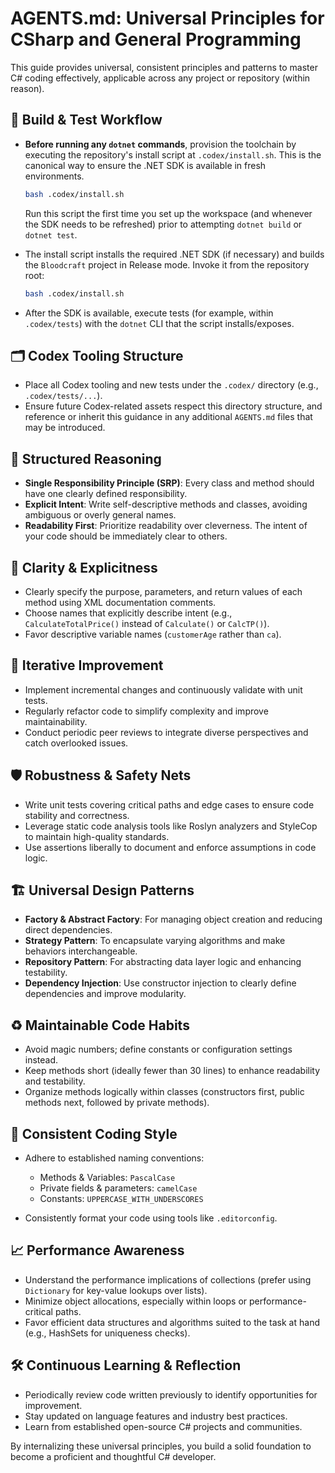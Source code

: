 # AGENTS.md: Universal Principles for CSharp and General Programming

This guide provides universal, consistent principles and patterns to master C# coding effectively, applicable across any project or repository (within reason).

## 🧪 Build & Test Workflow

* **Before running any `dotnet` commands**, provision the toolchain by executing the repository's install script at `.codex/install.sh`. This is the canonical way to ensure the .NET SDK is available in fresh environments.

  ```bash
  bash .codex/install.sh
  ```

  Run this script the first time you set up the workspace (and whenever the SDK needs to be refreshed) prior to attempting `dotnet build` or `dotnet test`.

* The install script installs the required .NET SDK (if necessary) and builds the `Bloodcraft` project in Release mode. Invoke it from the repository root:

  ```bash
  bash .codex/install.sh
  ```

* After the SDK is available, execute tests (for example, within `.codex/tests`) with the `dotnet` CLI that the script installs/exposes.

## 🗂️ Codex Tooling Structure

* Place all Codex tooling and new tests under the `.codex/` directory (e.g., `.codex/tests/...`).
* Ensure future Codex-related assets respect this directory structure, and reference or inherit this guidance in any additional `AGENTS.md` files that may be introduced.

## 🧠 Structured Reasoning

* **Single Responsibility Principle (SRP)**: Every class and method should have one clearly defined responsibility.
* **Explicit Intent**: Write self-descriptive methods and classes, avoiding ambiguous or overly general names.
* **Readability First**: Prioritize readability over cleverness. The intent of your code should be immediately clear to others.

## 🎯 Clarity & Explicitness

* Clearly specify the purpose, parameters, and return values of each method using XML documentation comments.
* Choose names that explicitly describe intent (e.g., `CalculateTotalPrice()` instead of `Calculate()` or `CalcTP()`).
* Favor descriptive variable names (`customerAge` rather than `ca`).

## 🔄 Iterative Improvement

* Implement incremental changes and continuously validate with unit tests.
* Regularly refactor code to simplify complexity and improve maintainability.
* Conduct periodic peer reviews to integrate diverse perspectives and catch overlooked issues.

## 🛡️ Robustness & Safety Nets

* Write unit tests covering critical paths and edge cases to ensure code stability and correctness.
* Leverage static code analysis tools like Roslyn analyzers and StyleCop to maintain high-quality standards.
* Use assertions liberally to document and enforce assumptions in code logic.

## 🏗️ Universal Design Patterns

* **Factory & Abstract Factory**: For managing object creation and reducing direct dependencies.
* **Strategy Pattern**: To encapsulate varying algorithms and make behaviors interchangeable.
* **Repository Pattern**: For abstracting data layer logic and enhancing testability.
* **Dependency Injection**: Use constructor injection to clearly define dependencies and improve modularity.

## ♻️ Maintainable Code Habits

* Avoid magic numbers; define constants or configuration settings instead.
* Keep methods short (ideally fewer than 30 lines) to enhance readability and testability.
* Organize methods logically within classes (constructors first, public methods next, followed by private methods).

## 🚦 Consistent Coding Style

* Adhere to established naming conventions:

  * Methods & Variables: `PascalCase`
  * Private fields & parameters: `camelCase`
  * Constants: `UPPERCASE_WITH_UNDERSCORES`
* Consistently format your code using tools like `.editorconfig`.

## 📈 Performance Awareness

* Understand the performance implications of collections (prefer using `Dictionary` for key-value lookups over lists).
* Minimize object allocations, especially within loops or performance-critical paths.
* Favor efficient data structures and algorithms suited to the task at hand (e.g., HashSets for uniqueness checks).

## 🛠️ Continuous Learning & Reflection

* Periodically review code written previously to identify opportunities for improvement.
* Stay updated on language features and industry best practices.
* Learn from established open-source C# projects and communities.

By internalizing these universal principles, you build a solid foundation to become a proficient and thoughtful C# developer.
